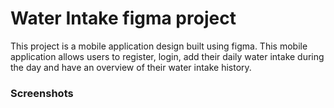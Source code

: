 <h1> Water Intake figma project</h1>
<p> This project is a mobile application design built using figma. This mobile application allows users to register, login, add their daily water intake during the day and have an overview of their water intake history.</p>

<h3>Screenshots</h3>
